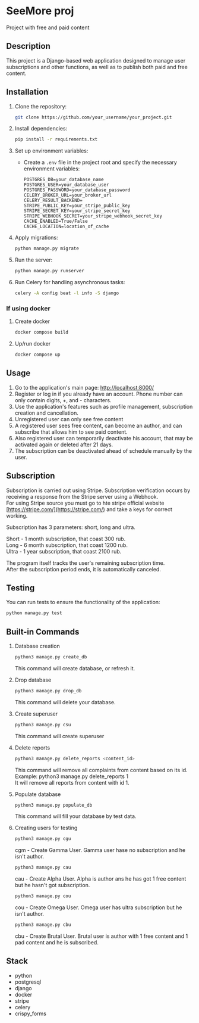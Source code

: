 # SeeMore proj

Project with free and paid content

## Description

This project is a Django-based web application designed to manage user subscriptions and other functions, as well as to publish both paid and free content.

## Installation

1. Clone the repository:

    ```bash
    git clone https://github.com/your_username/your_project.git
    ```

2. Install dependencies:

    ```bash
    pip install -r requirements.txt
    ```

3. Set up environment variables:

    - Create a `.env` file in the project root and specify the necessary environment variables:

        ```
        POSTGRES_DB=your_database_name
        POSTGRES_USER=your_database_user
        POSTGRES_PASSWORD=your_database_password
        CELERY_BROKER_URL=your_broker_url
        CELERY_RESULT_BACKEND=
        STRIPE_PUBLIC_KEY=your_stripe_public_key
        STRIPE_SECRET_KEY=your_stripe_secret_key
        STRIPE_WEBHOOK_SECRET=your_stripe_webhook_secret_key
        CACHE_ENABLED=True/False
        CACHE_LOCATION=location_of_cache
        ```

4. Apply migrations:

    ```bash
    python manage.py migrate
    ```

5. Run the server:

    ```bash
    python manage.py runserver
    ```

6. Run Celery for handling asynchronous tasks:

    ```bash
    celery -A config beat -l info -S django
    ```

### If using docker

1. Create docker  
   
   ```bash
   docker compose build
   ```

2. Up/run docker

   ```bash
   docker compose up
   ```

## Usage

1. Go to the application's main page: [http://localhost:8000/](http://localhost:8000/)
2. Register or log in if you already have an account. Phone number can only contain digits, +, and - characters.
3. Use the application's features such as profile management, subscription creation and cancellation.
4. Unregistered user can only see free content
5. A registered user sees free content, can become an author, and can subscribe that allows him to see paid content.
6. Also registered user can temporarily deactivate his account, that may be activated again or deleted after 21 days. 
7. The subscription can be deactivated ahead of schedule manually by the user.


## Subscription

Subscription is carried out using Stripe. Subscription verification occurs by receiving a response from the Stripe server using a Webhook.  
For using Stripe source you must go to hte stripe official website [https://stripe.com/](https://stripe.com/) and take a keys for correct working.  

Subscription has 3 parameters: short, long and ultra.  

Short - 1 month subscription, that coast 300 rub.  
Long - 6 month subscription, that coast 1200 rub.  
Ultra - 1 year subscription, that coast 2100 rub.

The program itself tracks the user's remaining subscription time.  
After the subscription period ends, it is automatically canceled.


## Testing

You can run tests to ensure the functionality of the application:

```bash
python manage.py test
```

## Built-in Commands

1. Database creation

      ```bash
      python3 manage.py create_db
      ```
   This command will create database, or refresh it.

2. Drop database

      ```bash
      python3 manage.py drop_db
      ```
   This command will delete your database.

3. Create superuser

     ```bash
     python3 manage.py csu 
     ```
   This command will create superuser

4. Delete reports

      ```bash 
      python3 manage.py delete_reports <content_id>
      ```
   This command will remove all complaints from content based on its id.  
   Example: python3 manage.py delete_reports 1  
   It will remove all reports from content with id 1.

5. Populate database

      ```bash
      python3 manage.py populate_db
      ```
   This command will fill your database by test data.

6. Creating users for testing  

      ```bash
      python3 manage.py cgu
      ```  
   cgm - Create Gamma User. Gamma user hase no subscription and he isn't author.  

      ```bash
      python3 manage.py cau
      ```  
   cau - Create Alpha User. Alpha is author ans he has got 1 free content but he hasn't got subscription.
      ```bash
      python3 manage.py cou
      ```  
   cou - Create Omega User. Omega user has ultra subscription but he isn't author.

      ```bash
      python3 manage.py cbu
      ```
   cbu - Create Brutal User. Brutal user is author with 1 free content and 1 pad content and he is subscribed.

## Stack

- python
- postgresql
- django
- docker
- stripe
- celery
- crispy_forms